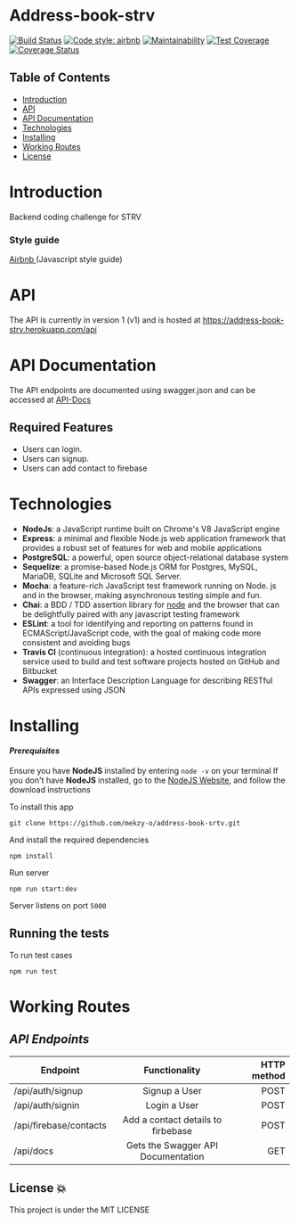 # Address-book-strv

[![Build Status](https://www.travis-ci.com/mekzy-o/address-book-srtv.svg?branch=develop)](https://www.travis-ci.com/mekzy-o/address-book-srtv)
[![Code style: airbnb](https://img.shields.io/badge/code%20style-airbnb-blue.svg?style=flat-square)](https://github.com/airbnb/javascript)
[![Maintainability](https://api.codeclimate.com/v1/badges/b4a7edb137a48a807cd9/maintainability)](https://codeclimate.com/github/mekzy-o/address-book-srtv/maintainability)
[![Test Coverage](https://api.codeclimate.com/v1/badges/b4a7edb137a48a807cd9/test_coverage)](https://codeclimate.com/github/mekzy-o/address-book-srtv/test_coverage)
[![Coverage Status](https://coveralls.io/repos/github/mekzy-o/address-book-srtv/badge.svg?branch=develop)](https://coveralls.io/github/mekzy-o/address-book-srtv?branch=develop)

## Table of Contents

- [Introduction](#introduction)
- [API](#api)
- [API Documentation](#api-documentation)
- [Technologies](#technologies)
- [Installing](#installing)
- [Working Routes](#working-routes)
- [License](#license)

# Introduction

Backend coding challenge for STRV

### **Style guide**

[Airbnb ](https://github.com/airbnb/javascript)(Javascript style guide)

# API

The API is currently in version 1 (v1) and is hosted at https://address-book-strv.herokuapp.com/api

# API Documentation

The API endpoints are documented using swagger.json and can be accessed at [API-Docs](https://address-book-strv.herokuapp.com/api/docs)


## Required Features

- Users can login.
- Users can signup.
- Users can add contact to firebase

# Technologies

- **NodeJs**: a JavaScript runtime built on Chrome's V8 JavaScript engine
- **Express**: a minimal and flexible Node.js web application framework that provides a robust set of features for web and mobile applications
- **PostgreSQL**:  a powerful, open source object-relational database system
- **Sequelize**: a promise-based Node.js ORM for Postgres, MySQL, MariaDB, SQLite and Microsoft SQL Server.
- **Mocha**: a feature-rich JavaScript test framework running on Node. js and in the browser, making asynchronous testing simple and fun.
- **Chai**:  a BDD / TDD assertion library for [node](http://nodejs.org) and the browser that can be delightfully paired with any javascript    testing framework
- **ESLint**: a tool for identifying and reporting on patterns found in ECMAScript/JavaScript code, with the goal of making code more consistent and avoiding bugs
- **Travis CI** (continuous integration): a hosted continuous integration service used to build and test software projects hosted on GitHub and Bitbucket
- **Swagger**: an Interface Description Language for describing RESTful APIs expressed using JSON

# Installing

#### _Prerequisites_

Ensure you have **NodeJS** installed by entering `node -v` on your terminal
If you don't have **NodeJS** installed, go to the [NodeJS Website](http://nodejs.org), and follow the download instructions

To install this app

`git clone https://github.com/mekzy-o/address-book-srtv.git`

And install the required dependencies

`npm install`

Run server

`npm run start:dev`

Server listens on port `5000`

## Running the tests

To run test cases

`npm run test`

# Working Routes

## _API Endpoints_

| Endpoint                                                 |                       Functionality                        | HTTP method |
| -------------------------------------------------------- | :--------------------------------------------------------: | ----------: |
| /api/auth/signup                                         |                    Signup a User                  |         POST|
| /api/auth/signin                            |                 Login a User                 |        POST|
| /api/firebase/contacts    |  Add a contact details to firbebase   |         POST |
| /api/docs   |  Gets the Swagger API Documentation  |         GET |

## License :boom:

This project is under the MIT LICENSE

